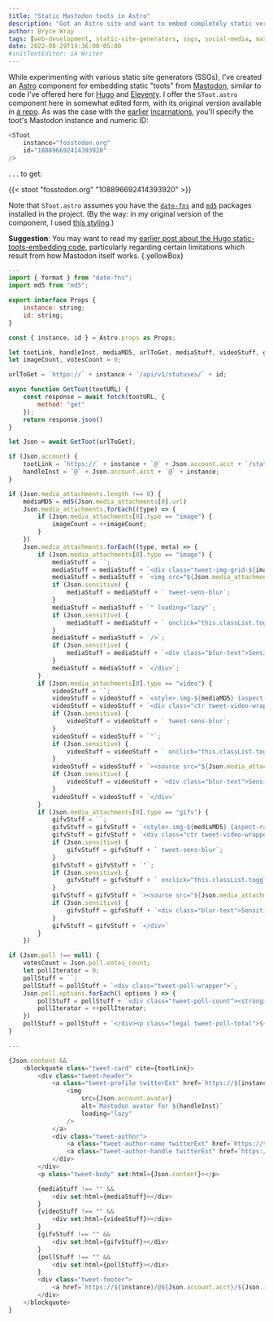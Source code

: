 ```yaml
---
title: "Static Mastodon toots in Astro"
description: "Got an Astro site and want to embed completely static versions of posts from the Fediverse? Check out this component."
author: Bryce Wray
tags: [web-development, static-site-generators, ssgs, social-media, mastodon, astro, hugo, eleventy, javascript, css, sass-scss, online-privacy]
date: 2022-08-29T14:36:00-05:00
#initTextEditor: iA Writer
---
```


While experimenting with various static site generators (SSGs), I've created an [Astro](https://astro.build) component for embedding static "toots" from [Mastodon](https://joinmastodon.org), similar to code I've offered here for [Hugo](https://gohugo.io) and [Eleventy](https://11ty.dev). I offer the `SToot.astro` component here in somewhat edited form, with its original version available in [a repo](https://github.com/brycewray/astro-site/blob/main/src/components/SToot.astro). As was the case with the [earlier](/posts/2022/06/static-mastodon-toots-hugo/) [incarnations](/posts/2022/08/static-embeds-eleventy/), you'll specify the toot's Mastodon instance and numeric ID:

```js
<SToot
	instance="fosstodon.org"
	id="108896692414393920"
/>
```

. . . to get:

{{< stoot "fosstodon.org" "108896692414393920" >}}

Note that `SToot.astro` assumes you have the [`date-fns`](https://github.com/date-fns/date-fns) and [`md5`](https://github.com/pvorb/node-md5) packages installed in the project. (By the way: in my original version of the component, I used [this styling](https://github.com/brycewray/astro-site/blob/main/src/styles/Twitter.scss).)

**Suggestion**: You may want to read my [earlier post about the Hugo static-toots-embedding code](/posts/2022/06/static-mastodon-toots-hugo/), particularly regarding certain limitations which result from how Mastodon itself works.
{.yellowBox}

```js
---
import { format } from "date-fns";
import md5 from "md5";

export interface Props {
	instance: string;
	id: string;
}

const { instance, id } = Astro.props as Props;

let tootLink, handleInst, mediaMD5, urlToGet, mediaStuff, videoStuff, gifvStuff, pollStuff = '';
let imageCount, votesCount = 0;

urlToGet = `https://` + instance + `/api/v1/statuses/` + id;

async function GetToot(tootURL) {
	const response = await fetch(tootURL, {
		method: "get"
	});
	return response.json()
}

let Json = await GetToot(urlToGet);

if (Json.account) {
	tootLink = `https://` + instance + `@` + Json.account.acct + `/status/` + id;
	handleInst = `@` + Json.account.acct + `@` + instance;
}

if (Json.media_attachments.length !== 0) {
	mediaMD5 = md5(Json.media_attachments[0].url)
	Json.media_attachments.forEach((type) => {
		if (Json.media_attachments[0].type == "image") {
			imageCount = ++imageCount;
		}
	})
	Json.media_attachments.forEach((type, meta) => {
		if (Json.media_attachments[0].type == "image") {
			mediaStuff = ``;
			mediaStuff = mediaStuff + `<div class="tweet-img-grid-${imageCount}"><style>.img-${mediaMD5} {aspect-ratio: ${Json.media_attachments[0].meta.original.width} / ${Json.media_attachments[0].meta.original.height}}</style>`;
			mediaStuff = mediaStuff + `<img src="${Json.media_attachments[0].url}" alt="Image ${Json.media_attachments[0].id} from toot ${id} on ${instance}" class="tweet-media-img img-${mediaMD5}`;
			if (Json.sensitive) {
				mediaStuff = mediaStuff + ` tweet-sens-blur`;
			}
			mediaStuff = mediaStuff + `" loading="lazy"`;
			if (Json.sensitive) {
				mediaStuff = mediaStuff + ` onclick="this.classList.toggle('tweet-sens-blur-no')"`;
			}
			mediaStuff = mediaStuff + `/>`;
			if (Json.sensitive) {
				mediaStuff = mediaStuff + `<div class="blur-text">Sensitive content<br />(flagged&nbsp;at&nbsp;origin)</div>`;
			}
			mediaStuff = mediaStuff + `</div>`;
		}
		if (Json.media_attachments[0].type == "video") {
			videoStuff = ``;
			videoStuff = videoStuff + `<style>.img-${mediaMD5} {aspect-ratio: ${Json.media_attachments[0].meta.original.width} / ${Json.media_attachments[0].meta.original.height}}</style>`;
			videoStuff = videoStuff + `<div class="ctr tweet-video-wrapper"><video muted playsinline controls class="ctr tweet-media-img img-${mediaMD5}`;
			if (Json.sensitive) {
				videoStuff = videoStuff + ` tweet-sens-blur`;
			}
			videoStuff = videoStuff + `"`;
			if (Json.sensitive) {
				videoStuff = videoStuff + ` onclick="this.classList.toggle('tweet-sens-blur-no')"`;
			}
			videoStuff = videoStuff + `><source src="${Json.media_attachments[0].url}"><p class="legal ctr">(Your browser doesn&rsquo;t support the <code>video</code> tag.)</p></video>`;
			if (Json.sensitive) {
				videoStuff = videoStuff + `<div class="blur-text">Sensitive content<br />(flagged&nbsp;at&nbsp;origin)</div>`;
			}
			videoStuff = videoStuff + `</div>`
		}
		if (Json.media_attachments[0].type == "gifv") {
			gifvStuff = ``;
			gifvStuff = gifvStuff + `<style>.img-${mediaMD5} {aspect-ratio: ${Json.media_attachments[0].meta.original.width} / ${Json.media_attachments[0].meta.original.height}}</style>`;
			gifvStuff = gifvStuff + `<div class="ctr tweet-video-wrapper"><video loop autoplay muted playsinline controls controlslist="nofullscreen" class="ctr tweet-media-img img-${mediaMD5}`;
			if (Json.sensitive) {
				gifvStuff = gifvStuff + ` tweet-sens-blur`;
			}
			gifvStuff = gifvStuff + `"`;
			if (Json.sensitive) {
				gifvStuff = gifvStuff + ` onclick="this.classList.toggle('tweet-sens-blur-no')"`;
			}
			gifvStuff = gifvStuff + `><source src="${Json.media_attachments[0].url}"><p class="legal ctr">(Your browser doesn&rsquo;t support the <code>video</code> tag.)</p></video>`;
			if (Json.sensitive) {
				gifvStuff = gifvStuff + `<div class="blur-text">Sensitive content<br />(flagged&nbsp;at&nbsp;origin)</div>`;
			}
			gifvStuff = gifvStuff + `</div>`
		}
	})

if (Json.poll !== null) {
	votesCount = Json.poll.votes_count;
	let pollIterator = 0;
	pollStuff = ``;
	pollStuff = pollStuff + `<div class="tweet-poll-wrapper">`;
	Json.poll.options.forEach(( options ) => {
		pollStuff = pollStuff + `<div class="tweet-poll-count"><strong>${((Json.poll.options[pollIterator].votes_count)/(votesCount)).toLocaleString("en", {style: "percent", minimumFractionDigits: 1, maximumFractionDigits: 1})}</strong></div><div class="tweet-poll-meter"><meter id="vote-count" max="${votesCount}" value=${Json.poll.options[pollIterator].votes_count}></meter></div><div class="tweet-poll-title">${Json.poll.options[pollIterator].title}</div>`;
		pollIterator = ++pollIterator;
	})
	pollStuff = pollStuff + `</div><p class="legal tweet-poll-total">${votesCount} votes</p>`;
}

---

{Json.content &&
	<blockquote class="tweet-card" cite={tootLink}>
		<div class="tweet-header">
			<a class="tweet-profile twitterExt" href=`https://${instance}/@${Json.account.acct}` rel="noopener">
				<img
					src={Json.account.avatar}
					alt=`Mastodon avatar for ${handleInst}`
					loading="lazy"
				/>
			</a>
			<div class="tweet-author">
				<a class="tweet-author-name twitterExt" href=`https://${instance}/@${Json.account.acct}` rel="noopener">{Json.account.display_name}</a>
				<a class="tweet-author-handle twitterExt" href=`https://${instance}/@${Json.account.acct}` rel="noopener">{handleInst}</a>
			</div>
		</div>
		<p class="tweet-body" set:html={Json.content}></p>

		{mediaStuff !== "" &&
			<div set:html={mediaStuff}></div>
		}
		{videoStuff !== "" &&
			<div set:html={videoStuff}></div>
		}
		{gifvStuff !== "" &&
			<div set:html={gifvStuff}></div>
		}
		{pollStuff !== "" &&
			<div set:html={pollStuff}></div>
		}
		<div class="tweet-footer">
			<a href=`https://${instance}/@${Json.account.acct}/${Json.id}` class="tweet-date twitterExt" rel="noopener">{format(new Date(Json.created_at), "MMMM d, yyyy • h:mm aa")}</a>&nbsp;<span class="legal">(UTC)</span>
		</div>
	</blockquote>
}
```
